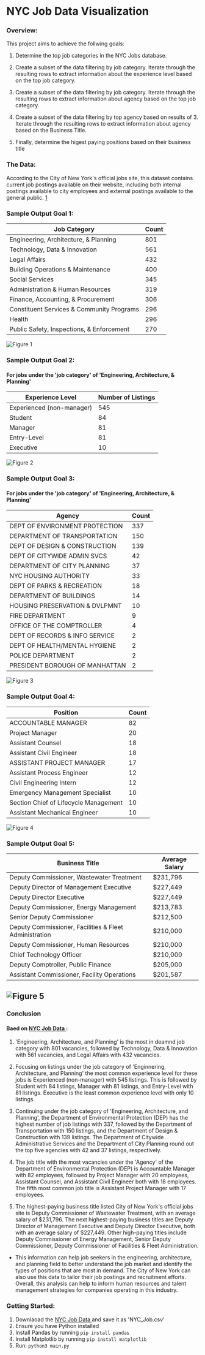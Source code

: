 # NYC Job Data Visualization

### Overview:

This project aims to achieve the follwing goals:

1. Determine the top job categories in the NYC Jobs database. 

2. Create a subset of the data filtering by job category. Iterate through the resulting rows to extract information about the experience level based on the top job category.  

3. Create a subset of the data filtering by job category. Iterate through the resulting rows to extract information about agency based on the top job category.  

4. Create a subset of the data filtering by top agency based on results of 3. Iterate through the resulting rows to extract information about agency based on the Business Title.

5. Finally, determine the higest paying positions based on their business title

    

### The Data:

According to the City of New York's official jobs site, this dataset contains current job postings available on their website, including both internal postings available to city employees and external postings available to the general public. [1]

[1]: http://www.nyc.gov/html/careers/html/search/search.shtml



### Sample Output Goal 1:
| Job Category                                  | Count |
| --------------------------------------------- | ----- |
| Engineering, Architecture, & Planning         | 801   |
| Technology, Data & Innovation                 | 561   |
| Legal Affairs                                 | 432   |
| Building Operations & Maintenance             | 400   |
| Social Services                               | 345   |
| Administration & Human Resources              | 319   |
| Finance, Accounting, & Procurement            | 306   |
| Constituent Services & Community Programs     | 296   |
| Health                                        | 296   |
| Public Safety, Inspections, & Enforcement     | 270   |

![Figure 1](./assets/Top_10_By_Cat.png)


### Sample Output Goal 2:
#### For jobs under the 'job category' of 'Engineering, Architecture, & Planning'
| Experience Level        | Number of Listings |
|------------------------|--------------------|
| Experienced (non-manager) | 545               |
| Student                  | 84                 |
| Manager                  | 81                 |
| Entry-Level              | 81                 |
| Executive                | 10                 |

![Figure 2](./assets/Pie_EAP_Career_Level.png)


### Sample Output Goal 3:
#### For jobs under the 'job category' of 'Engineering, Architecture, & Planning'
| Agency                            | Count |
|----------------------------------|-------|
| DEPT OF ENVIRONMENT PROTECTION   | 337   |
| DEPARTMENT OF TRANSPORTATION     | 150   |
| DEPT OF DESIGN & CONSTRUCTION    | 139   |
| DEPT OF CITYWIDE ADMIN SVCS      | 42    |
| DEPARTMENT OF CITY PLANNING      | 37    |
| NYC HOUSING AUTHORITY            | 33    |
| DEPT OF PARKS & RECREATION       | 18    |
| DEPARTMENT OF BUILDINGS          | 14    |
| HOUSING PRESERVATION & DVLPMNT   | 10    |
| FIRE DEPARTMENT                  | 9     |
| OFFICE OF THE COMPTROLLER        | 4     |
| DEPT OF RECORDS & INFO SERVICE   | 2     |
| DEPT OF HEALTH/MENTAL HYGIENE    | 2     |
| POLICE DEPARTMENT                | 2     |
| PRESIDENT BOROUGH OF MANHATTAN   | 2     |

![Figure 3](./assets/EAP_Jobs_per_Agency.png)

### Sample Output Goal 4:
| Position                               | Count |
| -------------------------------------- | ------------------ |
| ACCOUNTABLE MANAGER                     | 82                 |
| Project Manager                         | 20                 |
| Assistant Counsel                       | 18                 |
| Assistant Civil Engineer                | 18                 |
| ASSISTANT PROJECT MANAGER               | 17                 |
| Assistant Process Engineer              | 12                 |
| Civil Engineering Intern                | 12                 |
| Emergency Management Specialist         | 10                 |
| Section Chief of Lifecycle Management   | 10                 |
| Assistant Mechanical Engineer           | 10                 |

![Figure 4](./assets/DEP_Biz_Titles.png)


### Sample Output Goal 5:

| Business Title                                            | Average Salary |
|-----------------------------------------------------------|----------------|
| Deputy Commissioner, Wastewater Treatment                 | $231,796       |
| Deputy Director of Management  Executive                  | $227,449       |
| Deputy Director  Executive                                | $227,449       |
| Deputy Commissioner, Energy Management                    | $213,783       |
| Senior Deputy Commissioner                                | $212,500       |
| Deputy Commissioner, Facilities & Fleet Administration    | $210,000       |
| Deputy Commissioner, Human Resources                      | $210,000       |
| Chief Technology Officer                                  | $210,000       |
| Deputy Comptroller, Public Finance                        | $205,000       |
| Assistant Commissioner, Facility Operations               | $201,587       |

![Figure 5](./assets/Top_10_vs_Salary.png)
--- 

### Conclusion 
#### Baed on [NYC Job Data ](https://data.cityofnewyork.us/City-Government/NYC-Jobs/kpav-sd4t/explore/query/SELECT%0A%20%20%60job_id%60%2C%0A%20%20%60agency%60%2C%0A%20%20%60posting_type%60%2C%0A%20%20%60number_of_positions%60%2C%0A%20%20%60business_title%60%2C%0A%20%20%60civil_service_title%60%2C%0A%20%20%60title_classification%60%2C%0A%20%20%60title_code_no%60%2C%0A%20%20%60level%60%2C%0A%20%20%60job_category%60%2C%0A%20%20%60full_time_part_time_indicator%60%2C%0A%20%20%60career_level%60%2C%0A%20%20%60salary_range_from%60%2C%0A%20%20%60salary_range_to%60%2C%0A%20%20%60salary_frequency%60%2C%0A%20%20%60work_location%60%2C%0A%20%20%60division_work_unit%60%2C%0A%20%20%60job_description%60%2C%0A%20%20%60minimum_qual_requirements%60%2C%0A%20%20%60preferred_skills%60%2C%0A%20%20%60additional_information%60%2C%0A%20%20%60to_apply%60%2C%0A%20%20%60hours_shift%60%2C%0A%20%20%60work_location_1%60%2C%0A%20%20%60recruitment_contact%60%2C%0A%20%20%60residency_requirement%60%2C%0A%20%20%60posting_date%60%2C%0A%20%20%60post_until%60%2C%0A%20%20%60posting_updated%60%2C%0A%20%20%60process_date%60/page/filter):

1. 'Engineering, Architecture, and Planning' is the most in deamnd job category with 801 vacancies, followed by Technology, Data & Innovation with 561 vacancies, and Legal Affairs with 432 vacancies.
2. Focusing on listings under the job category of 'Enginnering, Architecture, and Planning' the most common experience level for these jobs is Experienced (non-manager) with 545 listings. This is followed by Student with 84 listings, Manager with 81 listings, and Entry-Level with 81 listings. Executive is the least common experience level with only 10 listings.
3. Continuing under the job category of 'Engineering, Architecture, and Planning', the Department of Environmental Protection (DEP) has the highest number of job listings with 337, followed by the Department of Transportation with 150 listings, and the Department of Design & Construction with 139 listings. The Department of Citywide Administrative Services and the Department of City Planning round out the top five agencies with 42 and 37 listings, respectively.  

4. The job title with the most vacancies under the 'Agency' of the Department of Environmental Protection (DEP) is Accountable Manager with 82 employees, followed by Project Manager with 20 employees, Assistant Counsel, and Assistant Civil Engineer both with 18 employees. The fifth most common job title is Assistant Project Manager with 17 employees. 

5. The highest-paying business title listed City of New York's official jobs site is Deputy Commissioner of Wastewater Treatment, with an average salary of $231,796. The next highest-paying business titles are Deputy Director of Management Executive and Deputy Director Executive, both with an average salary of $227,449. Other high-paying titles include Deputy Commissioner of Energy Management, Senior Deputy Commissioner, Deputy Commissioner of Facilities & Fleet Administration.


- This information can help job seekers in the engineering, architecture, and planning field to better understand the job market and identify the types of positions that are most in demand. The City of New York can also use this data to tailor their job postings and recruitment efforts. Overall, this analysis can help to inform human resources and talent management strategies for companies operating in this industry.

### Getting Started:
1. Downlaoad the [NYC Job Data ](https://data.cityofnewyork.us/City-Government/NYC-Jobs/kpav-sd4t/explore/query/SELECT%0A%20%20%60job_id%60%2C%0A%20%20%60agency%60%2C%0A%20%20%60posting_type%60%2C%0A%20%20%60number_of_positions%60%2C%0A%20%20%60business_title%60%2C%0A%20%20%60civil_service_title%60%2C%0A%20%20%60title_classification%60%2C%0A%20%20%60title_code_no%60%2C%0A%20%20%60level%60%2C%0A%20%20%60job_category%60%2C%0A%20%20%60full_time_part_time_indicator%60%2C%0A%20%20%60career_level%60%2C%0A%20%20%60salary_range_from%60%2C%0A%20%20%60salary_range_to%60%2C%0A%20%20%60salary_frequency%60%2C%0A%20%20%60work_location%60%2C%0A%20%20%60division_work_unit%60%2C%0A%20%20%60job_description%60%2C%0A%20%20%60minimum_qual_requirements%60%2C%0A%20%20%60preferred_skills%60%2C%0A%20%20%60additional_information%60%2C%0A%20%20%60to_apply%60%2C%0A%20%20%60hours_shift%60%2C%0A%20%20%60work_location_1%60%2C%0A%20%20%60recruitment_contact%60%2C%0A%20%20%60residency_requirement%60%2C%0A%20%20%60posting_date%60%2C%0A%20%20%60post_until%60%2C%0A%20%20%60posting_updated%60%2C%0A%20%20%60process_date%60/page/filter) and save it as 'NYC_Job.csv'
2. Ensure you have Python installed
3. Install Pandas by running `` pip install pandas ``
4. Install Matplotlib by running  `pip install matplotlib`
5. Run:  `` python3 main.py ``
